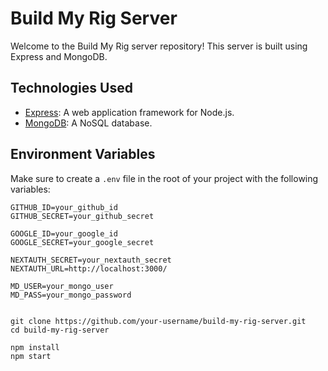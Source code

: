 # Build My Rig Server

Welcome to the Build My Rig server repository! This server is built using Express and MongoDB.

## Technologies Used

- [Express](https://expressjs.com/): A web application framework for Node.js.
- [MongoDB](https://www.mongodb.com/): A NoSQL database.

## Environment Variables

Make sure to create a `.env` file in the root of your project with the following variables:

```env
GITHUB_ID=your_github_id
GITHUB_SECRET=your_github_secret

GOOGLE_ID=your_google_id
GOOGLE_SECRET=your_google_secret

NEXTAUTH_SECRET=your_nextauth_secret
NEXTAUTH_URL=http://localhost:3000/

MD_USER=your_mongo_user
MD_PASS=your_mongo_password


git clone https://github.com/your-username/build-my-rig-server.git
cd build-my-rig-server

npm install
npm start
